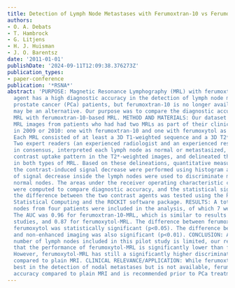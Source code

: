 ```yaml
---
title: Detection of Lymph Node Metastases with Ferumoxtran-10 vs Ferumoxytol
authors:
- O. A. Debats
- T. Hambrock
- G. Litjens
- H. J. Huisman
- J. O. Barentsz
date: '2011-01-01'
publishDate: '2024-09-11T12:09:38.376273Z'
publication_types:
- paper-conference
publication: '*RSNA*'
abstract: 'PURPOSE: Magnetic Resonance Lymphography (MRL) with ferumoxtran-10 as contrast
  agent has a high diagnostic accuracy in the detection of lymph node metastases in
  prostate cancer (PCa) patients, but ferumoxtran-10 is no longer available. Ferumoxytol
  may be an alternative. Our purpose was to compare the diagnostic accuracy of ferumoxytol-based
  MRL with ferumoxtran-10-based MRL. METHOD AND MATERIALS: Our dataset contained the
  MRL images from patients who had had two MRLs as part of their clinical work-up
  in 2009 or 2010: one with ferumoxtran-10 and one with ferumoxytol as contrast agent.
  Each MRL consisted of at least a 3D T1-weighted sequence and a 3D T2*-weighted sequence.
  Two expert readers (an experienced radiologist and an experienced researcher), reading
  in consensus, interpreted each lymph node as normal or metastasized, based on the
  contrast uptake pattern in the T2*-weighted images, and delineated the lymph nodes
  in both types of MRL. Based on these delineations, quantitative measurements of
  the contrast-induced signal decrease were performed using histogram analysis. Measurements
  of signal decrease inside the lymph nodes were used to discriminate metastatic from
  normal nodes. The areas under the receiver operating characteristic curves (AUC)
  were computed to compare diagnostic accuracy, and the statistical significance of
  the difference between the two contrast agents was tested using the R Project for
  Statistical Computing and the ROCKIT software package. RESULTS: A total of 57 lymph
  nodes from four patients were included in the analysis, of which 7 were metastatic.
  The AUC was 0.96 for ferumoxtran-10-MRL, which is similar to results found in previous
  studies, and 0.87 for ferumoxytol-MRL. The difference between ferumoxtran-10 and
  ferumoxytol was statistically significant (p<0.05). The difference between ferumoxytol-enhanced
  and non-enhanced imaging was also significant (p<0.01). CONCLUSION: Although the
  number of lymph nodes included in this pilot study is limited, our results show
  that the performance of ferumoxytol-MRL is significantly lower than ferumoxtran-10-MRL.
  However, ferumoxytol-MRL has still a significantly higher discriminative performance
  compared to plain MRI. CLINICAL RELEVANCE/APPLICATION: While ferumoxtran-10 performs
  best in the detection of nodal metastases but is not available, ferumoxytol improves
  accuracy compared to plain MRI and is recommended prior to PCa treatment planning.'
---
```

